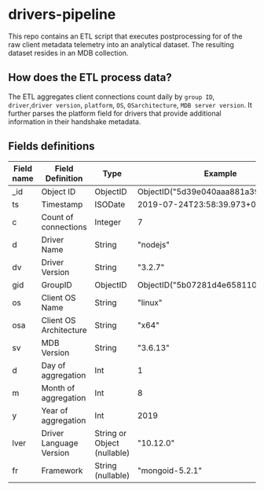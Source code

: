 # drivers-pipeline
This repo contains an ETL script that executes postprocessing for of the raw client metadata telemetry into an analytical dataset.
The resulting dataset resides in an MDB collection. 

## How does the ETL process data? 
The ETL aggregates client connections count daily by `group ID`, `driver`,`driver version`, `platform`, `OS`, `OSarchitecture`, `MDB server version`. 
It further parses the platform field for drivers that provide additional information in their handshake metadata. 

## Fields definitions
| Field name | Field Definition | Type | Example |
| ---------- | ---------------- | ---- | ------- |
| _id | Object ID | ObjectID | ObjectID("5d39e040aaa881a39eb2245e") |
| ts | Timestamp | ISODate | 2019-07-24T23:58:39.973+00:00
| c | Count of connections | Integer | 7 |
| d | Driver Name | String | "nodejs" |
| dv | Driver Version | String | "3.2.7" |
| gid | GroupID | ObjectID | ObjectID("5b07281d4e65811062c710d7") |
| os | Client OS Name | String | "linux" |
| osa | Client OS Architecture | String | "x64" |
| sv | MDB Version | String | "3.6.13" |
| d | Day of aggregation | Int | 1 |
| m | Month of aggregation | Int | 8 |
| y | Year of aggregation | Int | 2019 |
| lver | Driver Language Version | String or Object (nullable) | "10.12.0" |
| fr | Framework | String (nullable) | "mongoid-5.2.1" |

